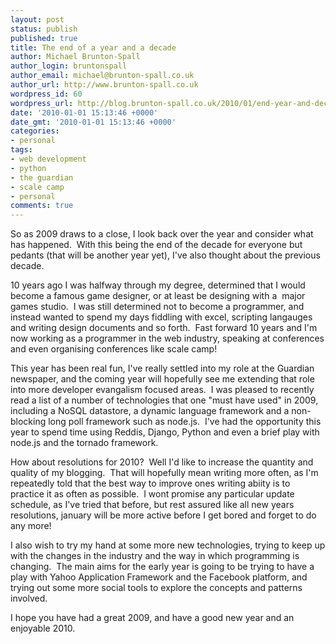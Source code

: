 ```yaml
---
layout: post
status: publish
published: true
title: The end of a year and a decade
author: Michael Brunton-Spall
author_login: bruntonspall
author_email: michael@brunton-spall.co.uk
author_url: http://www.brunton-spall.co.uk
wordpress_id: 60
wordpress_url: http://blog.brunton-spall.co.uk/2010/01/end-year-and-decade/
date: '2010-01-01 15:13:46 +0000'
date_gmt: '2010-01-01 15:13:46 +0000'
categories:
- personal
tags:
- web development
- python
- the guardian
- scale camp
- personal
comments: true
---
```

<p>	So as 2009 draws to a close, I look back over the year and consider what has happened. &nbsp;With this being the end of the decade for everyone but pedants (that will be another year yet), I&#39;ve also thought about the previous decade.</p>
<p>	10 years ago I was halfway through my degree, determined that I would become a famous game designer, or at least be designing with a &nbsp;major games studio. &nbsp;I was still determined not to become a programmer, and instead wanted to spend my days fiddling with excel, scripting langauges and writing design documents and so forth. &nbsp;Fast forward 10 years and I&#39;m now working as a programmer in the web industry, speaking at conferences and even organising conferences like scale camp!</p>
<!--more-->

<p>	This year has been real fun, I&#39;ve really settled into my role at the Guardian newspaper, and the coming year will hopefully see me extending that role into more developer evangalism focused areas. &nbsp;I was pleased to recently read a list of a number of technologies that one &quot;must have used&quot; in 2009, including a NoSQL datastore, a dynamic language framework and a non-blocking long poll framework such as node.js. &nbsp;I&#39;ve had the opportunity this year to spend time using Reddis, Django, Python and even a brief play with node.js and the tornado framework.</p>
<p>	How about resolutions for 2010? &nbsp;Well I&#39;d like to increase the quantity and quality of my blogging. &nbsp;That will hopefully mean writing more often, as I&#39;m repeatedly told that the best way to improve ones writing abiity is to practice it as often as possible. &nbsp;I wont promise any particular update schedule, as I&#39;ve tried that before, but rest assured like all new years resolutions, january will be more active before I get bored and forget to do any more!</p>
<p>	I also wish to try my hand at some more new technologies, trying to keep up with the changes in the industry and the way in which programming is changing. &nbsp;The main aims for the early year is going to be trying to have a play with Yahoo Application Framework and the Facebook platform, and trying out some more social tools to explore the concepts and patterns involved.</p>
<p>	I hope you have had a great 2009, and have a good new year and an enjoyable 2010.</p>
